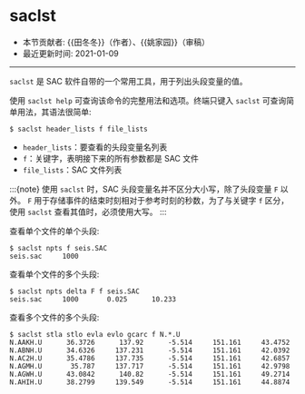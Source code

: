 # saclst

- 本节贡献者: {{田冬冬}}（作者）、{{姚家园}}（审稿）
- 最近更新时间: 2021-01-09

---

`saclst` 是 SAC 软件自带的一个常用工具，用于列出头段变量的值。

使用 `saclst help` 可查询该命令的完整用法和选项。终端只键入 `saclst`
可查询简单用法，其语法很简单:

```
$ saclst header_lists f file_lists
```

- `header_lists`：要查看的头段变量名列表
- `f`：关键字，表明接下来的所有参数都是 SAC 文件
- `file_lists`：SAC 文件列表

:::{note}
使用 `saclst` 时，SAC 头段变量名并不区分大小写，除了头段变量 `F` 以外。
`F` 用于存储事件的结束时刻相对于参考时刻的秒数，为了与关键字 `f` 区分，
使用 `saclst` 查看其值时，必须使用大写。
:::

查看单个文件的单个头段:

```
$ saclst npts f seis.SAC
seis.sac     1000
```

查看单个文件的多个头段:

```
$ saclst npts delta F f seis.SAC
seis.sac     1000       0.025      10.233
```

查看多个文件的多个头段:

```
$ saclst stla stlo evla evlo gcarc f N.*.U
N.AAKH.U      36.3726      137.92      -5.514     151.161     43.4752
N.ABNH.U      34.6326     137.231      -5.514     151.161     42.0392
N.AC2H.U      35.4786     137.735      -5.514     151.161     42.6857
N.AGMH.U       35.787     137.717      -5.514     151.161     42.9798
N.AGWH.U      43.0842      140.82      -5.514     151.161     49.2714
N.AHIH.U      38.2799     139.549      -5.514     151.161     44.8874
```
